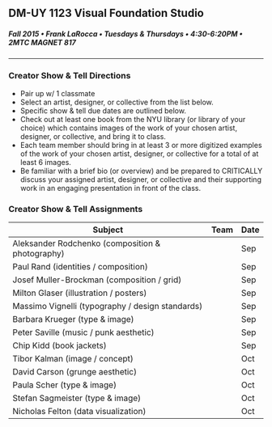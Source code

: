 ## DM-UY 1123 Visual Foundation Studio
##### Fall 2015 • Frank LaRocca • Tuesdays & Thursdays • 4:30-6:20PM • 2MTC MAGNET 817 

---

### Creator Show & Tell Directions
* Pair up w/ 1 classmate
* Select an artist, designer, or collective from the list below.
* Specific show & tell due dates are outlined below.
* Check out at least one book from the NYU library (or library of your choice) which contains images of the work of your chosen artist, designer, or collective, and bring it to class. 
* Each team member should bring in at least 3 or more digitized examples of the work of your chosen artist, designer, or collective for a total of at least 6 images.
* Be familiar with a brief bio (or overview) and be prepared to CRITICALLY discuss your assigned artist, designer, or collective and their supporting work in an engaging presentation in front of the class. 

### Creator Show & Tell Assignments

Subject | Team | Date
--- | --- | ---
Aleksander Rodchenko (composition & photography) | | Sep 
Paul Rand (identities / composition) |  | Sep 
Josef Muller-Brockman (composition / grid) | | Sep 
Milton Glaser (illustration / posters) |  | Sep 
Massimo Vignelli (typography / design standards) | | Sep
Barbara Krueger (type & image) |  |  Sep 
Peter Saville (music / punk aesthetic) |  | Sep 
Chip Kidd (book jackets)  |  | Sep 
Tibor Kalman (image / concept) | | Oct 
David Carson (grunge aesthetic) |  | Oct 
Paula Scher (type & image) |  | Oct 
Stefan Sagmeister (type & image) |  | Oct 
Nicholas Felton (data visualization) |  | Oct 


